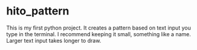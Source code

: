 # hito_pattern

This is my first python project. It creates a pattern based on text input you type in the terminal. 
I recommend keeping it small, something like a name. Larger text input takes longer to draw.
